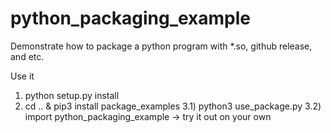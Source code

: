 # python_packaging_example
Demonstrate how to package a python program with *.so, github release, and etc.

Use it
1) python setup.py install
2) cd .. & pip3 install package_examples
3.1) python3 use_package.py
3.2) import python_packaging_example -> try it out on your own
